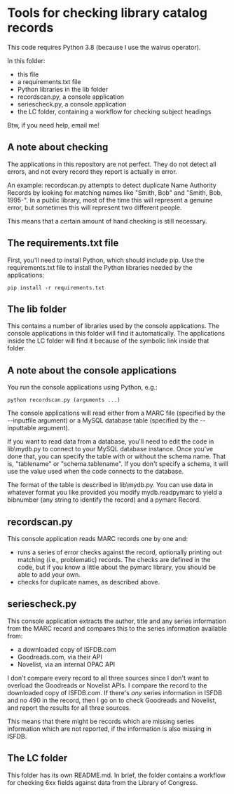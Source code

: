 # Tools for checking library catalog records

This code requires Python 3.8 (because I use the walrus operator).

In this folder:
* this file
* a requirements.txt file
* Python libraries in the lib folder
* recordscan.py, a console application
* seriescheck.py, a console application
* the LC folder, containing a workflow for checking subject headings

Btw, if you need help, email me!

## A note about checking

The applications in this repository are not perfect.  They do not detect all errors, and not every record they report is actually in error.

An example:  recordscan.py attempts to detect duplicate Name Authority Records by looking for matching names like "Smith, Bob" and "Smith, Bob, 1995-".  In a public library, most of the time this will represent a genuine error, but sometimes this will represent two different people.

This means that a certain amount of hand checking is still necessary.

## The requirements.txt file

First, you'll need to install Python, which should include pip.  Use the requirements.txt file to install the Python libraries needed by the applications:
```
pip install -r requirements.txt
```

## The lib folder

This contains a number of libraries used by the console applications.  The console applications in this folder will find it automatically.  The applications inside the LC folder will find it because of the symbolic link inside that folder.

## A note about the console applications

You run the console applications using Python, e.g.:
```
python recordscan.py (arguments ...)
```

The console applications will read either from a MARC file (specified by the --inputfile argument) or a MySQL database table (specified by the --inputtable argument).

If you want to read data from a database, you'll need to edit the code in lib\mydb.py to connect to your MySQL database instance.  Once you've done that, you can specify the table with or without the schema name.  That is, "tablename" or "schema.tablename".  If you don't specify a schema, it will use the value used when the code connects to the database.

The format of the table is described in lib\mydb.py.  You can use data in whatever format you like provided you modify mydb.readpymarc to yield a bibnumber (any string to identify the record) and a pymarc Record.

## recordscan.py

This console application reads MARC records one by one and:
* runs a series of error checks against the record, optionally printing out matching (i.e., problematic) records.  The checks are defined in the code, but if you know a little about the pymarc library, you should be able to add your own.
* checks for duplicate names, as described above.

## seriescheck.py

This console application extracts the author, title and any series information from the MARC record and compares this to the series information available from:
* a downloaded copy of ISFDB.com
* Goodreads.com, via their API
* Novelist, via an internal OPAC API

I don't compare every record to all three sources since I don't want to overload the Goodreads or Novelist APIs.  I compare the record to the downloaded copy of ISFDB.com.  If there's *any* series information in ISFDB and no 490 in the record, then I go on to check Goodreads and Novelist, and report the results for all three sources.

This means that there might be records which are missing series information which are not reported, if the information is also missing in ISFDB.

## The LC folder

This folder has its own README.md.  In brief, the folder contains a workflow for checking 6xx fields against data from the Library of Congress.

